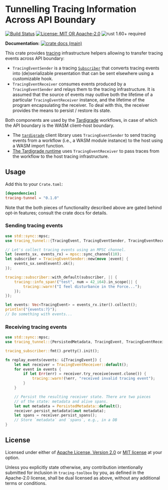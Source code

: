 # Tunnelling Tracing Information Across API Boundary

[![Build Status](https://github.com/slowli/tracing-toolbox/workflows/CI/badge.svg?branch=main)](https://github.com/slowli/tracing-toolbox/actions)
[![License: MIT OR Apache-2.0](https://img.shields.io/badge/License-MIT%2FApache--2.0-blue)](https://github.com/slowli/tracing-toolbox#license)
![rust 1.60+ required](https://img.shields.io/badge/rust-1.60+-blue.svg?label=Required%20Rust)

**Documentation:**
[![crate docs (main)](https://img.shields.io/badge/main-yellow.svg?label=docs)](https://slowli.github.io/tracing-toolbox/tracing_tunnel/)

This crate provides [tracing] infrastructure helpers allowing to transfer tracing events
across API boundary:

- `TracingEventSender` is a tracing [`Subscriber`] that converts tracing events
  into (de)serializable presentation that can be sent elsewhere using a customizable hook.
- `TracingEventReceiver` consumes events produced by a `TracingEventSender` and relays them
  to the tracing infrastructure. It is assumed that the source of events may outlive
  both the lifetime of a particular `TracingEventReceiver` instance, and the lifetime
  of the program encapsulating the receiver. To deal with this, the receiver provides
  the means to persist / restore its state.

Both components are used by the [Tardigrade][`tardigrade`] workflows, in case of which
the API boundary is the WASM client–host boundary.

- The [`tardigrade`] client library uses `TracingEventSender` to send tracing events
  from a workflow (i.e., a WASM module instance) to the host using a WASM import function.
- [The Tardigrade runtime] uses `TracingEventReceiver` to pass traces from the workflow
  to the host tracing infrastructure.

## Usage

Add this to your `Crate.toml`:

```toml
[dependencies]
tracing-tunnel = "0.1.0"
```

Note that the both pieces of functionality described above are gated behind opt-in features;
consult the crate docs for details.

### Sending tracing events

```rust
use std::sync::mpsc;
use tracing_tunnel::{TracingEvent, TracingEventSender, TracingEventReceiver};

// Let's collect tracing events using an MPSC channel.
let (events_sx, events_rx) = mpsc::sync_channel(10);
let subscriber = TracingEventSender::new(move |event| {
    events_sx.send(event).ok();
});

tracing::subscriber::with_default(subscriber, || {
    tracing::info_span!("test", num = 42_i64).in_scope(|| {
        tracing::warn!("I feel disturbance in the Force...");
    });
});

let events: Vec<TracingEvent> = events_rx.iter().collect();
println!("{events:?}");
// Do something with events...
```

### Receiving tracing events

```rust
use std::sync::mpsc;
use tracing_tunnel::{PersistedMetadata, TracingEvent, TracingEventReceiver};

tracing_subscriber::fmt().pretty().init();

fn replay_events(events: &[TracingEvent]) {
    let mut receiver = TracingEventReceiver::default();
    for event in events {
        if let Err(err) = receiver.try_receive(event.clone()) {
            tracing::warn!(%err, "received invalid tracing event");
        }
    }

    // Persist the resulting receiver state. There are two pieces
    // of the state: metadata and alive spans.
    let mut metadata = PersistedMetadata::default();
    receiver.persist_metadata(&mut metadata);
    let spans = receiver.persist_spans(); 
    // Store `metadata` and `spans`, e.g., in a DB
}
```

## License

Licensed under either of [Apache License, Version 2.0](LICENSE-APACHE)
or [MIT license](LICENSE-MIT) at your option.

Unless you explicitly state otherwise, any contribution intentionally submitted
for inclusion in `tracing-toolbox` by you, as defined in the Apache-2.0 license,
shall be dual licensed as above, without any additional terms or conditions.

[`tardigrade`]: https://crates.io/crates/tardigrade
[tracing]: https://docs.rs/tracing/0.1/tracing
[`Subscriber`]: https://docs.rs/tracing-core/0.1/tracing_core/trait.Subscriber.html
[The Tardigrade runtime]: https://crates.io/crates/tardigrade-rt
